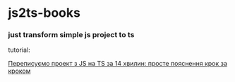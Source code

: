 # js2ts-books

### just transform simple js project to ts

<p>tutorial:</p>
<a href='https://www.youtube.com/watch?v=428yK248PZI&ab_channel=%D0%9F%D1%80%D0%BE%D1%81%D1%82%D0%B8%D0%B9%D0%A4%D1%80%D0%BE%D0%BD%D1%82%D0%B5%D0%BD%D0%B4'>
Переписуємо проект з JS на TS за 14 хвилин: просте пояснення крок за кроком</a>
